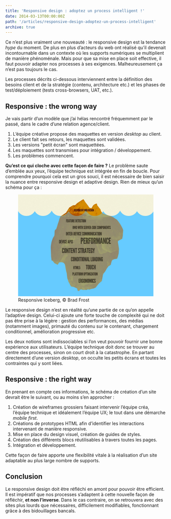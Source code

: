 ```yaml
---
title: 'Responsive design : adoptez un process intelligent !'
date: 2014-03-13T00:00:00Z
path: '/articles/responsive-design-adoptez-un-process-intelligent'
archive: true
---
```


Ce n’est plus vraiment une nouveauté : le responsive design est la tendance _hype_ du moment. De plus en plus d’acteurs du web ont réalisé qu’il devenait incontournable dans un contexte où les supports numériques se multiplient de manière phénoménale. Mais pour que sa mise en place soit effective, il faut pouvoir adapter nos processes à ses exigences. Malheureusement ça n’est pas toujours le cas.

<p class="info">Les processes décrits ci-dessous interviennent entre la définition des besoins client et de la stratégie (contenu, architecture etc.) et les phases de test/déploiement (tests cross-browsers, UAT, etc.).</p>

## Responsive : the wrong way

Je vais partir d’un modèle que j’ai hélas rencontré fréquemment par le passé, dans le cadre d’une relation agence/client.

1. L’équipe créative propose des maquettes en version _desktop_ au client.
2. Le client fait ses retours, les maquettes sont validées.
3. Les versions "petit écran" sont maquettées.
4. Les maquettes sont transmises pour intégration / développement.
5. Les problèmes commencent.

**Qu’est ce qui cloche avec cette façon de faire ?** Le problème saute d’emblée aux yeux, l’équipe technique est intégrée en fin de boucle. Pour comprendre pourquoi cela est un gros souci, il est nécessaire de bien saisir la nuance entre responsive design et adaptive design. Rien de mieux qu’un schéma pour ça :

<figure>
  <img src="../../images/responsive-iceberg.jpg" alt="Responsive Iceberg">
  <figcaption>Responsive Iceberg, &copy; Brad Frost</figcaption>
</figure>

Le responsive design n’est en réalité qu’une partie de ce qu’on appelle l’adaptive design. Celui-ci ajoute une forte touche de complexité qui ne doit pas être prise à la légère : gestion des performances, des médias (notamment images), primauté du contenu sur le contenant, chargement conditionnel, amélioration progressive etc.

Les deux notions sont indissociables si l’on veut pouvoir fournir une bonne expérience aux utilisateurs. L’équipe technique doit donc se trouver au centre des processes, sinon on court droit à la catastrophe. En partant directement d’une version _desktop_, on occulte les petits écrans et toutes les contraintes qui y sont liées.

## Responsive : the right way

En prenant en compte ces informations, le schéma de création d’un site devrait être le suivant, ou au moins s’en approcher :

1. Création de wireframes grossiers faisant intervenir l’équipe créa, l’équipe technique et idéalement l’équipe UX; le tout dans une démarche _mobile first_.
2. Créations de prototypes HTML afin d’identifier les interactions intervenant de manière responsive.
3. Mise en place du design visuel, création de guides de styles.
4. Création des différents blocs réutilisables à travers toutes les pages.
5. Intégration et développement.

Cette façon de faire apporte une flexibilité vitale à la réalisation d’un site adaptable au plus large nombre de supports.

## Conclusion

Le responsive design doit être réfléchi en amont pour pouvoir être efficient. Il est impératif que nos processes s’adaptent à cette nouvelle façon de réfléchir, **et non l’inverse**. Dans le cas contraire, on se retrouvera avec des sites plus lourds que nécessaires, difficilement modifiables, fonctionnant grâce à des bidouillages bancals.
